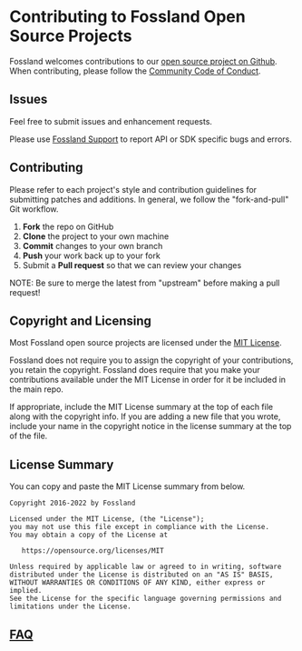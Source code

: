 <!---------------------------------------------- START ------------------------------------------------->

Contributing to Fossland Open Source Projects
=========================================

Fossland welcomes contributions to our [open source project on Github](https://foss.land/). When contributing, please follow the [ Community Code of Conduct](CODE_OF_CONDUCT.md).

<!---------------------------------------------- Issues ------------------------------------------------>
Issues
------

Feel free to submit issues and enhancement requests.

Please use [Fossland Support](https://developers.foss.land/support/) to report API or SDK specific bugs and errors.

<!---------------------------------------------- Contributing ------------------------------------------>
Contributing
------------

Please refer to each project's style and contribution guidelines for submitting patches and additions. In general, we follow the "fork-and-pull" Git workflow.

 1. **Fork** the repo on GitHub
 2. **Clone** the project to your own machine
 3. **Commit** changes to your own branch
 4. **Push** your work back up to your fork
 5. Submit a **Pull request** so that we can review your changes

NOTE: Be sure to merge the latest from "upstream" before making a pull request!

<!---------------------------------------------- Copyright and Licensing ------------------------------->
Copyright and Licensing
-----------------------

Most Fossland open source projects are licensed under the [MIT License](https://opensource.org/licenses/MIT).

Fossland does not require you to assign the copyright of your contributions, you retain the copyright. Fossland does require that you make your contributions available under the MIT License in order for it be included in the main repo.

If appropriate, include the MIT License summary at the top of each file along with the copyright info. If you are adding a new file that you wrote, include your name in the copyright notice in the license summary at the top of the file.

## License Summary

You can copy and paste the MIT License summary from below.

```
Copyright 2016-2022 by Fossland

Licensed under the MIT License, (the "License");
you may not use this file except in compliance with the License.
You may obtain a copy of the License at

   https://opensource.org/licenses/MIT

Unless required by applicable law or agreed to in writing, software
distributed under the License is distributed on an "AS IS" BASIS,
WITHOUT WARRANTIES OR CONDITIONS OF ANY KIND, either express or implied.
See the License for the specific language governing permissions and
limitations under the License.
```

## [FAQ](https://github.com/fossland/docs/issues)
<!---------------------------------------------- END -------------------------------------------------->


